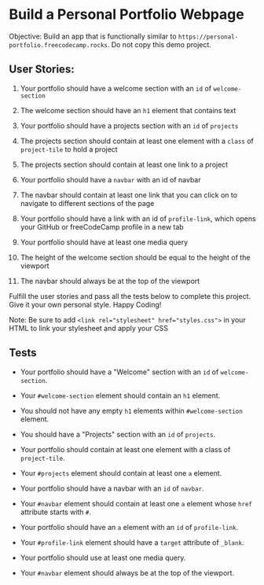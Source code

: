 # Build a Personal Portfolio Webpage

Objective: Build an app that is functionally similar to `https://personal-portfolio.freecodecamp.rocks`. Do not copy this demo project.

## User Stories:

1. Your portfolio should have a welcome section with an `id` of `welcome-section`

2. The welcome section should have an `h1` element that contains text

3. Your portfolio should have a projects section with an `id` of `projects`

4. The projects section should contain at least one element with a `class` of `project-tile` to hold a project

5. The projects section should contain at least one link to a project

6. Your portfolio should have a `navbar` with an id of navbar

7. The navbar should contain at least one link that you can click on to navigate to different sections of the page

8. Your portfolio should have a link with an id of `profile-link`, which opens your GitHub or freeCodeCamp profile in a new tab

9. Your portfolio should have at least one media query

10. The height of the welcome section should be equal to the height of the viewport

11. The navbar should always be at the top of the viewport

Fulfill the user stories and pass all the tests below to complete this project. Give it your own personal style. Happy Coding!

Note: Be sure to add `<link rel="stylesheet" href="styles.css">` in your HTML to link your stylesheet and apply your CSS

## Tests

- Your portfolio should have a "Welcome" section with an `id` of `welcome-section`.

- Your `#welcome-section` element should contain an `h1` element.

- You should not have any empty `h1` elements within `#welcome-section` element.

- You should have a "Projects" section with an `id` of `projects`.

- Your portfolio should contain at least one element with a class of `project-tile`.

- Your `#projects` element should contain at least one `a` element.

- Your portfolio should have a navbar with an `id` of `navbar`.

- Your `#navbar` element should contain at least one `a` element whose `href` attribute starts with `#`.

- Your portfolio should have an `a` element with an `id` of `profile-link`.

- Your `#profile-link` element should have a `target` attribute of `_blank`.

- Your portfolio should use at least one media query.

- Your `#navbar` element should always be at the top of the viewport.